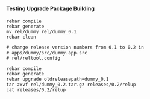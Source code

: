 #### Testing Upgrade Package Building

    rebar compile
    rebar generate
    mv rel/dummy rel/dummy_0.1
    rebar clean

    # change release version numbers from 0.1 to 0.2 in
    # apps/dummy/src/dummy.app.src
    # rel/reltool.config

    rebar compile
    rebar generate
    rebar upgrade oldreleasepath=dummy_0.1
    tar zxvf rel/dummy_0.2.tar.gz releases/0.2/relup
    cat releases/0.2/relup
